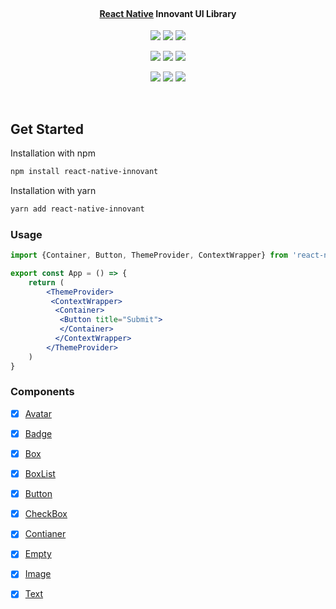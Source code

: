 <br/>

<h4 align="center">
    <a href="https://reactnative.dev">React Native</a> Innovant UI Library
</h4>

<p align="center">
  <a href="https://www.npmjs.com/package/react-native-innovant"><img src="https://img.shields.io/npm/v/react-native-innovant.svg"></a>
  <a href="https://travis-ci.com/ahmnouira/react-native-innovant"><img src="https://api.travis-ci.com/ahmnouira/react-native-innovant.svg?branch=master"></a>
  <a href="https://github.com/ahmnouira/react-native-innovant"><img src="https://img.shields.io/github/stars/ahmnouira/react-native-innovant"></a>

</p>

<p align="center">
  <a href="https://codecov.io/gh/ahmnouira/react-native-innovant"><img src="https://codecov.io/gh/ahmnouira/react-native-innovant/coverage.svg"></a>
  <a href="https://github.com/prettier/prettier"><img src="https://img.shields.io/badge/styled_with-prettier-ff69b4.svg"></a>
  <a href="https://opensource.org/licenses/MIT"><img src="https://img.shields.io/badge/License-MIT-blue.svg"></a>
</p>

<p align="center">
   <a href="https://www.npmjs.com/package/react-native-innovant"><img src="https://img.shields.io/npm/dw/react-native-innovant.svg?style=for-the-badge"></a>
  <a href="https://www.npmjs.com/package/react-native-innovant"><img src="https://img.shields.io/npm/dm/react-native-innovant.svg?style=for-the-badge"></a>
  <a href="https://www.npmjs.com/package/react-native-innovant"><img src="https://img.shields.io/npm/dt/react-native-innovant.svg?style=for-the-badge"></a>
</p>

<br />

## Get Started

Installation with npm

```sh
npm install react-native-innovant
```

Installation with yarn
```sh
yarn add react-native-innovant
```

### Usage

```jsx
import {Container, Button, ThemeProvider, ContextWrapper} from 'react-native-innovant'

export const App = () => {
    return (
        <ThemeProvider>
         <ContextWrapper>
          <Container>
           <Button title="Submit">
           </Container>
          </ContextWrapper>
        </ThemeProvider>
    )
}

```

### Components

- [x] [Avatar](#)
- [x] [Badge](#)
- [x] [Box](#)
- [x] [BoxList](#)
- [x] [Button](#)
- [x] [CheckBox](#)
- [x] [Contianer](#)
- [x] [Empty](#)
- [x] [Image](#)
- [x] [Text](#)




